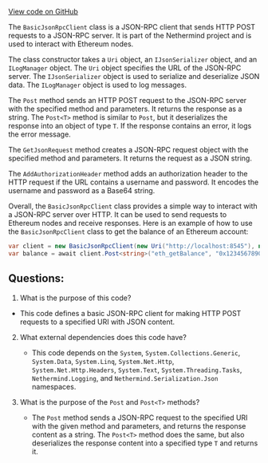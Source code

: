 [View code on GitHub](https://github.com/nethermindeth/nethermind/Nethermind.JsonRpc/Client/BasicJsonRpcClient.cs)

The `BasicJsonRpcClient` class is a JSON-RPC client that sends HTTP POST requests to a JSON-RPC server. It is part of the Nethermind project and is used to interact with Ethereum nodes. 

The class constructor takes a `Uri` object, an `IJsonSerializer` object, and an `ILogManager` object. The `Uri` object specifies the URL of the JSON-RPC server. The `IJsonSerializer` object is used to serialize and deserialize JSON data. The `ILogManager` object is used to log messages.

The `Post` method sends an HTTP POST request to the JSON-RPC server with the specified method and parameters. It returns the response as a string. The `Post<T>` method is similar to `Post`, but it deserializes the response into an object of type `T`. If the response contains an error, it logs the error message.

The `GetJsonRequest` method creates a JSON-RPC request object with the specified method and parameters. It returns the request as a JSON string.

The `AddAuthorizationHeader` method adds an authorization header to the HTTP request if the URL contains a username and password. It encodes the username and password as a Base64 string.

Overall, the `BasicJsonRpcClient` class provides a simple way to interact with a JSON-RPC server over HTTP. It can be used to send requests to Ethereum nodes and receive responses. Here is an example of how to use the `BasicJsonRpcClient` class to get the balance of an Ethereum account:

```csharp
var client = new BasicJsonRpcClient(new Uri("http://localhost:8545"), new JsonNetSerializer(), null);
var balance = await client.Post<string>("eth_getBalance", "0x1234567890123456789012345678901234567890", "latest");
```
## Questions: 
 1. What is the purpose of this code?
   - This code defines a basic JSON-RPC client for making HTTP POST requests to a specified URI with JSON content.

2. What external dependencies does this code have?
   - This code depends on the `System`, `System.Collections.Generic`, `System.Data`, `System.Linq`, `System.Net.Http`, `System.Net.Http.Headers`, `System.Text`, `System.Threading.Tasks`, `Nethermind.Logging`, and `Nethermind.Serialization.Json` namespaces.

3. What is the purpose of the `Post` and `Post<T>` methods?
   - The `Post` method sends a JSON-RPC request to the specified URI with the given method and parameters, and returns the response content as a string. The `Post<T>` method does the same, but also deserializes the response content into a specified type `T` and returns it.